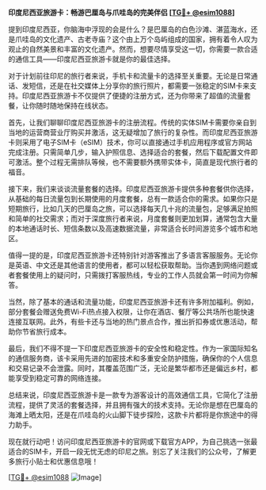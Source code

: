 **印度尼西亚旅游卡：畅游巴厘岛与爪哇岛的完美伴侣 [[TG💪+ @esim1088](https://t.me/s/esim1088)]**

提到印度尼西亚，你脑海中浮现的会是什么？是巴厘岛的白色沙滩、湛蓝海水，还是爪哇岛的文化遗产、古老寺庙？这个由上万个岛屿组成的国家，拥有着令人叹为观止的自然美景和丰富的文化遗产。然而，想要尽情享受这一切，你需要一款合适的通信工具——印度尼西亚旅游卡就是你的最佳选择。

对于计划前往印尼的旅行者来说，手机卡和流量卡的选择至关重要。无论是日常通话、发短信，还是在社交媒体上分享你的旅行照片，都需要一张稳定的SIM卡来支持。印度尼西亚旅游卡不仅提供了便捷的注册方式，还为你带来了超值的流量套餐，让你随时随地保持在线状态。

首先，让我们聊聊印度尼西亚旅游卡的注册流程。传统的实体SIM卡需要你亲自到当地的运营商营业厅购买并激活，这无疑增加了旅行的复杂性。而印度尼西亚旅游卡则采用了电子SIM卡（eSIM）技术，你可以直接通过手机应用程序或官方网站完成注册。只需简单几步，输入护照信息、选择适合的套餐，然后下载配置文件即可激活。整个过程无需排队等候，也不需要额外携带实体卡，简直是现代旅行者的福音。

接下来，我们来谈谈流量套餐的选择。印度尼西亚旅游卡提供多种套餐供你选择，从基础的每日流量包到长期使用的月度套餐，总有一款适合你的需求。如果你只是短期旅行，比如几天的巴厘岛之旅，可以选择每天几十兆的流量包，足够满足拍照和简单的社交需求；而对于深度旅行者来说，月度套餐则更加划算，通常包含大量的本地通话时长、短信条数以及高速数据流量，非常适合长时间游览多个城市和地区。

值得一提的是，印度尼西亚旅游卡还特别针对游客推出了多语言客服服务。无论你是英语、中文还是其他语言的使用者，都可以轻松获取帮助。当你遇到网络问题或者套餐使用上的疑问时，只需拨打客服热线，专业的工作人员就会第一时间为你解答。

当然，除了基本的通话和流量功能，印度尼西亚旅游卡还有许多附加福利。例如，部分套餐会赠送免费Wi-Fi热点接入权限，让你在酒店、餐厅等公共场所也能快速连接互联网。此外，有些卡还与当地的热门景点合作，推出折扣券或优惠活动，帮助你节省旅行成本。

最后，我们不得不提一下印度尼西亚旅游卡的安全性和稳定性。作为一家国际知名的通信服务商，该卡采用先进的加密技术和多重安全防护措施，确保你的个人信息和交易记录不会泄露。同时，其覆盖范围广泛，无论是繁华都市还是偏远乡村，都能享受到稳定可靠的网络连接。

总结来说，印度尼西亚旅游卡是一款专为游客设计的高效通信工具，它简化了注册流程，提供了灵活的套餐选择，并且拥有强大的技术支持。无论你是想在巴厘岛的海滩上晒太阳，还是在爪哇岛的火山脚下徒步探险，这款卡片都将是你旅途中的得力助手。

现在就行动吧！访问印度尼西亚旅游卡的官网或下载官方APP，为自己挑选一张最适合的SIM卡，开启一段无忧无虑的印尼之旅。别忘了关注我们的公众号，了解更多旅行小贴士和优惠信息哦！

[[TG💪+ @esim1088](https://t.me/s/esim1088) ![Image](https://i.postimg.cc/4NQfJmqS/Snipaste-2025-05-13-00-14-12.png)]